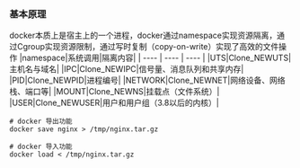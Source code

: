 
### 基本原理
docker本质上是宿主上的一个进程，docker通过namespace实现资源隔离，通过Cgroup实现资源限制，通过写时复制（copy-on-write）实现了高效的文件操作
|namespace|系统调用|隔离内容|
| ---- | ---- | ---- |
|UTS|Clone_NEWUTS|主机名与域名|
|IPC|Clone_NEWIPC|信号量、消息队列和共享内存|
|PID|Clone_NEWPID|进程编号|
|NETWORK|Clone_NEWNET|网络设备、网络栈、端口等|
|MOUNT|Clone_NEWNS|挂载点（文件系统）|
|USER|Clone_NEWUSER|用户和用户组（3.8以后的内核）|


```shell
# docker 导出功能
docker save nginx > /tmp/nginx.tar.gz 

# docker 导入功能
docker load < /tmp/nginx.tar.gz 

```




